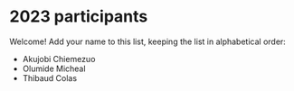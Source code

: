 # 2023 participants

Welcome! Add your name to this list, keeping the list in alphabetical order:

- Akujobi Chiemezuo
- Olumide Micheal
- Thibaud Colas
